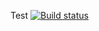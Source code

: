 Test
[![Build status](https://ci.appveyor.com/api/projects/status/c1goegnqfa8i62p7?svg=true)](https://ci.appveyor.com/project/Norddisciple/classes-inheritance-2)
